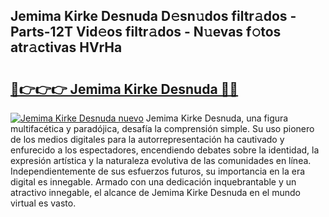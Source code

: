 ## Jemima Kirke Desnuda D𝚎sn𝚞dos filtr𝚊dos - Parts-12T Vid𝚎os filtr𝚊dos - N𝚞evas f𝚘tos atr𝚊ctivas HVrHa

# <h2><a href="http://mb4s2x.tromn.icu/?c=Jemima+Kirke+Desnuda">🔗👉👉👉 Jemima Kirke Desnuda 🔗🔗</a></h2>

[![Jemima Kirke Desnuda nuevo](https://i.imgur.com/pEAQMta.gif)](http://mb4s2x.tromn.icu/?c=Jemima+Kirke+Desnuda)
Jemima Kirke Desnuda, una figura multifacética y paradójica, desafía la comprensión simple. Su uso pionero de los medios digitales para la autorrepresentación ha cautivado y enfurecido a los espectadores, encendiendo debates sobre la identidad, la expresión artística y la naturaleza evolutiva de las comunidades en línea. Independientemente de sus esfuerzos futuros, su importancia en la era digital es innegable. Armado con una dedicación inquebrantable y un atractivo innegable, el alcance de Jemima Kirke Desnuda en el mundo virtual es vasto.
